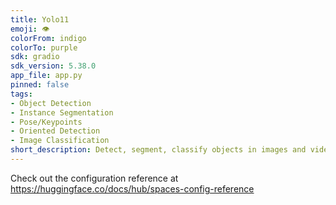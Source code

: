 ```yaml
---
title: Yolo11
emoji: 👁
colorFrom: indigo
colorTo: purple
sdk: gradio
sdk_version: 5.38.0
app_file: app.py
pinned: false
tags:
- Object Detection
- Instance Segmentation
- Pose/Keypoints
- Oriented Detection
- Image Classification
short_description: Detect, segment, classify objects in images and videos
---
```


Check out the configuration reference at https://huggingface.co/docs/hub/spaces-config-reference